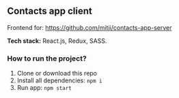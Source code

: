 ## Contacts app client

Frontend for: https://github.com/mitji/contacts-app-server
<br>

<b>Tech stack:</b> React.js, Redux, SASS.

### How to run the project?

1. Clone or download this repo
2. Install all dependencies: `npm i`
3. Run app: `npm start`
